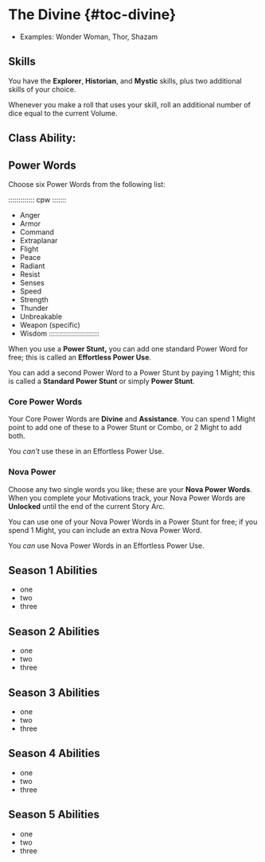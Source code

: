 # The Divine {#toc-divine}

- Examples: Wonder Woman, Thor, Shazam

## Skills

You have the **Explorer**, **Historian**, and **Mystic** skills, plus two
additional skills of your choice.

Whenever you make a roll that uses your skill, roll an additional number of 
dice equal to the current Volume.

## Class Ability: 

## Power Words

Choose six Power Words from the following list:

::::::::::::: cpw :::::::
- Anger
- Armor
- Command
- Extraplanar
- Flight
- Peace
- Radiant
- Resist
- Senses
- Speed
- Strength
- Thunder
- Unbreakable
- Weapon (specific)
- Wisdom
:::::::::::::::::::::::::

When you use a **Power Stunt,** you can add one standard Power Word for free;
this is called an **Effortless Power Use**.

You can add a second Power Word to a Power Stunt by paying 1 Might; this is
called a **Standard Power Stunt** or simply **Power Stunt**.

### Core Power Words

Your Core Power Words are **Divine** and **Assistance**.
You can spend 1 Might point to add one of these to a Power Stunt or Combo,
or 2 Might to add both.

You *can't* use these in an Effortless Power Use.

### Nova Power

Choose any two single words you like; these are your **Nova Power Words**.
When you complete your Motivations track, your Nova Power Words are **Unlocked**
until the end of the current Story Arc.

You can use one of your Nova Power Words in a Power Stunt for free; if you spend
1 Might, you can include an extra Nova Power Word.

You *can* use Nova Power Words in an Effortless Power Use.

## Season 1 Abilities

- one
- two
- three

## Season 2 Abilities

- one
- two
- three

## Season 3 Abilities

- one
- two
- three

## Season 4 Abilities

- one
- two
- three

## Season 5 Abilities

- one
- two
- three
